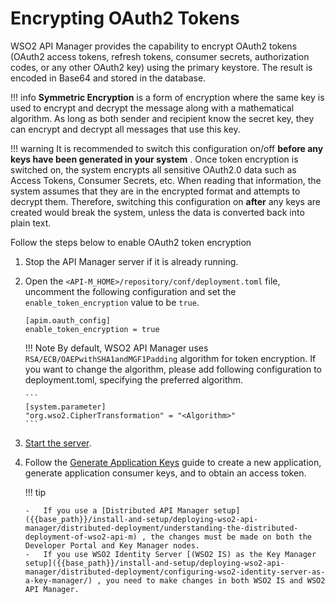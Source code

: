 # Encrypting OAuth2 Tokens 

WSO2 API Manager provides the capability to encrypt OAuth2 tokens (OAuth2 access tokens, refresh tokens, consumer secrets, authorization codes, or any other OAuth2 key) using the primary keystore. The result is encoded in Base64 and stored in the database.

!!! info
        **Symmetric Encryption** is a form of encryption where the same key is used to encrypt and decrypt the message along with a mathematical algorithm. As long as both sender and recipient know the secret key, they can encrypt and decrypt all messages that use this key.

!!! warning
        It is recommended to switch this configuration on/off **before any keys have been generated in your system** . Once token encryption is switched on, the system encrypts all sensitive OAuth2.0 data such as Access Tokens, Consumer Secrets, etc. When reading that information, the system assumes that they are in the encrypted format and attempts to decrypt them. Therefore, switching this configuration on **after** any keys are created would break the system, unless the data is converted back into plain text.

Follow the steps below to enable OAuth2 token encryption

1.  Stop the API Manager server if it is already running.
2.  Open the `<API-M_HOME>/repository/conf/deployment.toml` file, uncomment the following configuration and set the `enable_token_encryption` value to be `true`.   

    ``` 
    [apim.oauth_config]
    enable_token_encryption = true
    ```

    !!! Note
        By default, WSO2 API Manager uses `RSA/ECB/OAEPwithSHA1andMGF1Padding` algorithm for token encryption. If you want to change the algorithm, please add following configuration to deployment.toml, specifying the preferred algorithm.
    
        ```
        [system.parameter]
        "org.wso2.CipherTransformation" = "<Algorithm>"
        ```
    
3.  [Start the server]({{base_path}}/install-and-setup/install/installing-the-product/running-the-api-m/#starting-the-server). 

4.  Follow the [Generate Application Keys]({{base_path}}/consume/manage-application/generate-keys/generate-api-keys) guide to create a new application, generate application consumer keys, and to obtain an access token.

    !!! tip

        -   If you use a [Distributed API Manager setup]({{base_path}}/install-and-setup/deploying-wso2-api-manager/distributed-deployment/understanding-the-distributed-deployment-of-wso2-api-m) , the changes must be made on both the Developer Portal and Key Manager nodes.
        -   If you use WSO2 Identity Server [(WSO2 IS) as the Key Manager setup]({{base_path}}/install-and-setup/deploying-wso2-api-manager/distributed-deployment/configuring-wso2-identity-server-as-a-key-manager/) , you need to make changes in both WSO2 IS and WSO2 API Manager.  



